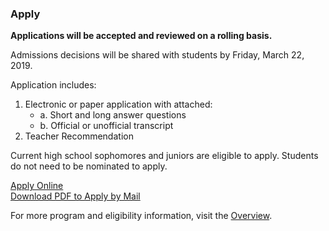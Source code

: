 ### Apply

<strong> Applications will be accepted and reviewed on a rolling basis. </strong>

Admissions decisions will be shared with students by Friday, March 22, 2019. 

Application includes:

1. Electronic or paper application with attached:
    - a. Short and long answer questions
    - b. Official or unofficial transcript
2. Teacher Recommendation

Current high school sophomores and juniors are eligible to apply. Students do not need to be nominated to apply.

<!-- Inserts the Application button -->
<div class="center-align bottom-appeal">
  <a href="https://fs29.formsite.com/Gd7elL/sgeaffeme8/index.html" class="waves-effect waves-default btn white grey-text text-darken-4">Apply Online</a>
</div>
<div class="center-align bottom-appeal">
  <a href="https://drive.google.com/file/d/1IKUEm0BOp1sh8PZdxtbIz3PyrxTO3F5K/view?usp=sharing" class="waves-effect waves-default btn white grey-text text-darken-4">Download PDF to Apply by Mail</a>
</div>

For more program and eligibility information, visit the [Overview](../overview.html).
